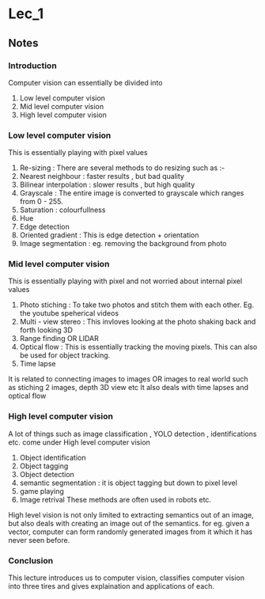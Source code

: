 # Lec_1

## Notes 

### Introduction 
Computer vision can essentially be divided into 
1) Low level computer vision
2) Mid level computer vision
3) High level computer vision 

### Low level computer vision
This is essentially playing with pixel values
1) Re-sizing : There are several methods to do resizing such as :-
  1) Nearest neighbour : faster results , but bad quality
  2) Bilinear interpolation : slower results , but high quality 
2) Grayscale : The entire image is converted to grayscale which ranges from 0 - 255. 
3) Saturation : colourfullness
4) Hue
5) Edge detection 
6) Oriented gradient : This is edge detection + orientation
7) Image segmentation : eg. removing the background from photo


### Mid level computer vision
This is essentially playing with pixel and not worried about internal pixel values
1) Photo stiching : To take two photos and stitch them with each other. Eg. the youtube speherical videos 
2) Multi - view stereo : This invloves looking at the photo shaking back and forth looking 3D 
3) Range finding OR LIDAR 
4) Optical flow : This is essentially tracking the moving pixels. This can also be used for object tracking.
5) Time lapse

It is related to connecting images to images OR images to real world such as stiching 2 images, depth 3D view etc
It also deals with time lapses and optical flow

### High level computer vision 
A lot of things such as image classification , YOLO detection , identifications etc. come under High level computer vision
1) Object identification
2) Object tagging
3) Object detection
4) semantic segmentation : it is object tagging but down to pixel level
5) game playing
6) Image retrival
These methods are often used in robots etc.

High level vision is not only limited to extracting semantics out of an image, but also deals with creating an image out of the semantics.
for eg. given a vector, computer can form randomly generated images from it which it has never seen before.

### Conclusion 
This lecture introduces us to computer vision, classifies computer vision into three tires and gives explaination and applications of each.
